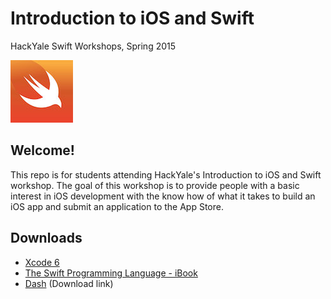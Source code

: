 # Introduction to iOS and Swift

HackYale Swift Workshops, Spring 2015

![Swift icon](assets/swift_tut.jpg)

## Welcome!

This repo is for students attending HackYale's Introduction to iOS and Swift workshop. The goal of this workshop
is to provide people with a basic interest in iOS development with the know how of what it takes to build an iOS
app and submit an application to the App Store.

## Downloads

- [Xcode 6](https://itunes.apple.com/us/app/xcode/id497799835?mt=12&uo=4)
- [The Swift Programming Language - iBook](https://itunes.apple.com/us/book/swift-programming-language/id881256329?mt=11&uo=4)
- [Dash](https://newyork.kapeli.com/Dash.zip) (Download link)
